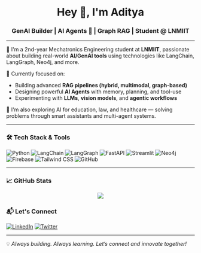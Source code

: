 <h1 align="center">Hey 👋, I'm Aditya</h1>
<h3 align="center">GenAI Builder | AI Agents 🚀 | Graph RAG | Student @ LNMIIT</h3>

---

🌟 I'm a 2nd-year Mechatronics Engineering student at **LNMIIT**, passionate about building real-world **AI/GenAI tools** using technologies like LangChain, LangGraph, Neo4j, and more.

🔬 Currently focused on:
- Building advanced **RAG pipelines (hybrid, multimodal, graph-based)**
- Designing powerful **AI Agents** with memory, planning, and tool-use
- Experimenting with **LLMs**, **vision models**, and **agentic workflows**

🧠 I'm also exploring AI for education, law, and healthcare — solving problems through smart assistants and multi-agent systems.

---

### 🛠️ Tech Stack & Tools
![Python](https://img.shields.io/badge/-Python-05122A?style=flat&logo=python)
![LangChain](https://img.shields.io/badge/-LangChain-blueviolet?style=flat)
![LangGraph](https://img.shields.io/badge/-LangGraph-orange?style=flat)
![FastAPI](https://img.shields.io/badge/-FastAPI-005571?style=flat)
![Streamlit](https://img.shields.io/badge/-Streamlit-FF4B4B?style=flat)
![Neo4j](https://img.shields.io/badge/-Neo4j-008CC1?style=flat)
![Firebase](https://img.shields.io/badge/-Firebase-FFCA28?style=flat&logo=firebase)
![Tailwind CSS](https://img.shields.io/badge/-TailwindCSS-38B2AC?style=flat&logo=tailwind-css)
![GitHub](https://img.shields.io/badge/-GitHub-181717?style=flat&logo=github)

---


### 📈 GitHub Stats
<p align="center">
  <img src="https://github-readme-stats.vercel.app/api?username=gittai&show_icons=true&theme=tokyonight" />
</p>


### 📬 Let's Connect

[![LinkedIn](https://img.shields.io/badge/-LinkedIn-blue?style=flat&logo=linkedin)](https://www.linkedin.com/in/aditya-lnmiit/)
[![Twitter](https://img.shields.io/badge/-Twitter-1DA1F2?style=flat&logo=twitter)](https://x.com/AdityaShiv39353)


---

💡 *Always building. Always learning. Let’s connect and innovate together!*

